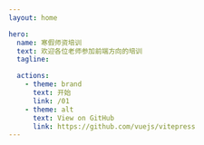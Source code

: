 ```yaml
---
layout: home

hero:
  name: 寒假师资培训
  text: 欢迎各位老师参加前端方向的培训
  tagline:  

  actions:
    - theme: brand
      text: 开始
      link: /01
    - theme: alt
      text: View on GitHub
      link: https://github.com/vuejs/vitepress
---
```


